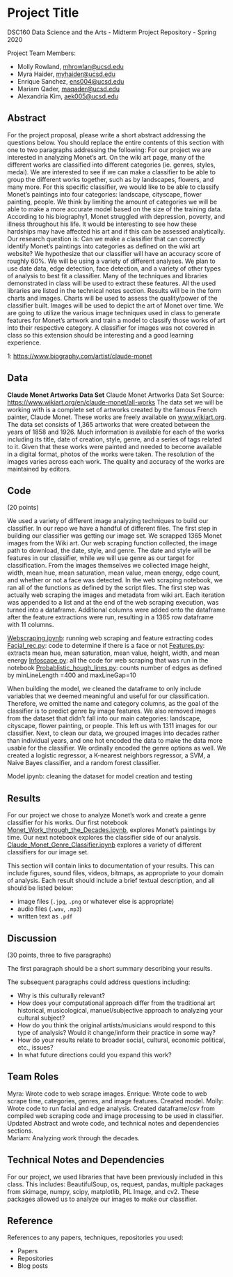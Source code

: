 # Project Title

DSC160 Data Science and the Arts - Midterm Project Repository - Spring 2020

Project Team Members: 
- Molly Rowland, mhrowlan@ucsd.edu
- Myra Haider, myhaider@ucsd.edu
- Enrique Sanchez, ens004@ucsd.edu
- Mariam Qader, maqader@ucsd.edu
- Alexandria Kim, aek005@ucsd.edu

## Abstract


For the project proposal, please write a short abstract addressing the questions below. You should replace the entire contents of this section with one to two paragraphs addressing the following:
For our project we are interested in analyzing Monet’s art. On the wiki art page, many of the different works are classified into different categories (ie. genres, styles, medai). We are interested to see if we can make a classifier to be able to group the different works together, such as by landscapes, flowers, and many more. For this specific classifier, we would like to be able to classify Monet’s paintings into four categories: landscape, cityscape, flower painting, people. We think by limiting the amount of categories we will be able to make a more accurate model based on the size of the training data. According to his biography1, Monet struggled with depression, poverty, and illness throughout his life. It would be interesting to see how these hardships may have affected his art and if this can be assessed analytically.
Our research question is: Can we make a classifier that can correctly identify Monet’s paintings into categories as defined on the wiki art website? We hypothesize that our classifier will have an accuracy score of roughly 60%.
We will be using a variety of different analyses. We plan to use date data, edge detection, face detection, and a variety of other types of analysis to best fit a classifier. Many of the techniques and libraries demonstrated in class will be used to extract these features. All the used libraries are listed in the technical notes section. Results will be in the form charts and images. Charts will be used to assess the quality/power of the classifier built. Images will be used to depict the art of Monet over time. We are going to utilize the various image techniques used in class to generate features for Monet’s artwork and train a model to classify those works of art into their respective category. A classifier for images was not covered in class so this extension should be interesting and a good learning experience. 

1: https://www.biography.com/artist/claude-monet


## Data

**Claude Monet Artworks Data Set**
Claude Monet Artworks Data Set
Source: https://www.wikiart.org/en/claude-monet/all-works
The data set we will be working with is a complete set of artworks created by the famous French painter, Claude Monet. These works are freely available on www.wikiart.org. The data set consists of 1,365 artworks that were created between the years of 1858 and 1926. Much information is available for each of the works including its title, date of creation, style, genre, and a series of tags related to it. Given that these works were painted and needed to become available in a digital format, photos of the works were taken. The resolution of the images varies across each work. The quality and accuracy of the works are maintained by editors.



## Code

(20 points)

We used a variety of different image analyzing techniques to build our classifier. 
In our repo we have a handful of different files. The first step in building our classifier was getting our image set. We scrapped 1365 Monet images from the Wiki art. Our web scraping function collected, the image path to download, the date, style, and genre. The date and style will be features in our classifier, while we will use genre as our target for classification. From the images themselves we collected image height, width, mean hue, mean saturation, mean value, mean energy, edge count, and whether or not a face was detected. 
In the web scraping notebook, we ran all of the functions as defined by the script files. The first step was actually web scraping the images and metadata from wiki art. Each iteration was appended to a list and at the end of the web scraping execution, was turned into a dataframe. Additional columns were added onto the dataframe after the feature extractions were run, resulting in a 1365 row dataframe with 11 columns. 

[Webscraping.ipynb](code/webscraping.ipynb): running web scraping and feature extracting codes
[Facial_rec.py](code/Facial_rec.py): code to determine if there is a face or not
[Features.py](code/features.py): extracts mean hue, mean saturation, mean value, height, width, and mean energy
[Infoscape.py](code/infoscrape.py): all the code for web scraping that was run in the notebook
[Probablistic_hough_lines.py](code/probablistic_hough_lines.py): counts number of edges as defined by minLineLength =400 and maxLineGap=10

When building the model, we cleaned the dataframe to only include variables that we deemed meaningful and useful for our classification. Therefore, we omitted the name and category columns, as the goal of the classifier is to predict genre by image features. We also removed images from the dataset that didn’t fall into our main categories: landscape, cityscape, flower painting, or people. This left us with 1311 images for our classifier. Next, to clean our data, we grouped images into decades rather than individual years, and one hot encoded the data to make the data more usable for the classifier. We ordinally encoded the genre options as well. We created a logistic regressor, a K-nearest neighbors regressor, a SVM, a Naive Bayes classifier, and a random forest classifier. 

Model.ipynb: cleaning the dataset for model creation and testing


## Results

For our project we chose to analyze Monet’s work and create a genre classifier for his works. 
Our first notebook [Monet_Work_through_the_Decades.ipynb](notebooks/Monet_Work_through_the_Decades.ipynb), explores Monet’s paintings by time. 
Our next notebook explores the classifier side of our analysis.  [Claude_Monet_Genre_Classifier.ipynb](notebooks/Claude_Monet_Genre_Classifier.ipynb) explores a variety of different classifiers for our image set. 


This section will contain links to documentation of your results. This can include figures, sound files, videos, bitmaps, as appropriate to your domain of analysis. Each result should include a brief textual description, and all should be listed below: 

- image files (`.jpg`, `.png` or whatever else is appropriate)
- audio files (`.wav`, `.mp3`)
- written text as `.pdf`

## Discussion

(30 points, three to five paragraphs)

The first paragraph should be a short summary describing your results.

The subsequent paragraphs could address questions including:
- Why is this culturally relevant?
- How does your computational approach differ from the traditional art historical, musicological, manuel/subjective approach to analyzing your cultural subject? 
- How do you think the original artists/musicians would respond to this type of analysis? Would it change/inform their practice in some way?
- How do your results relate to broader social, cultural, economic political, etc., issues? 
- In what future directions could you expand this work?

## Team Roles

Myra: Wrote code to web scrape images.
Enrique: Wrote code to web scrape time, categories, genres, and image features. Created model. 
Molly: Wrote code to run facial and edge analysis. Created dataframe/csv from compiled web scraping code and image processing to be used in classifier. Updated Abstract and wrote code, and technical notes and dependencies sections.    
Mariam: Analyzing work through the decades.


## Technical Notes and Dependencies

For our project, we used libraries that have been previously included in this class. This includes: BeautifulSoup, os, request, pandas, multiple packages from skimage, numpy, scipy, matplotlib, PIL Image, and cv2. These packages allowed us to analyze our images to make our classifier. 


## Reference

References to any papers, techniques, repositories you used:
- Papers
- Repositories
- Blog posts
